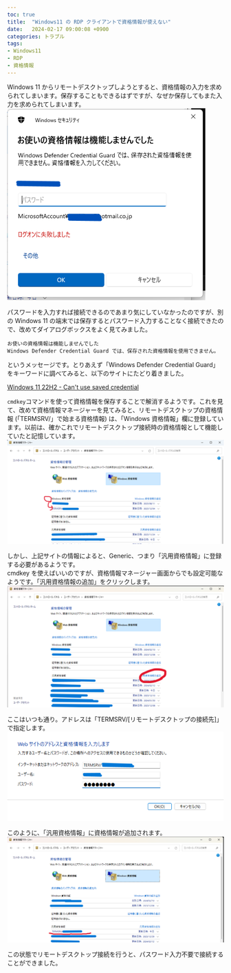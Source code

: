 ```yaml
---
toc: true
title:  "Windows11 の RDP クライアントで資格情報が使えない"
date:   2024-02-17 09:00:08 +0900
categories: トラブル
tags:
- Windows11
- RDP
- 資格情報
---
```

Windows 11 からリモートデスクトップしようとすると、資格情報の入力を求められてしまいます。保存することもできるはずですが、なぜか保存してもまた入力を求められてしまいます。
![資格情報使用不可][img01]

パスワードを入力すれば接続できるのであまり気にしていなかったのですが、別の Windows 11 の端末では保存するとパスワード入力することなく接続できたので、改めてダイアログボックスをよく見てみました。

`お使いの資格情報は機能しませんでした`  
`Windows Defender Credential Guard では、保存された資格情報を使用できません。`

というメッセージです。とりあえず「Windows Defender Credential Guard」をキーワードに調べてみると、以下のサイトにたどり着きました。

[Windows 11 22H2 - Can't use saved credential][mslearn]

`cmdkey`コマンドを使って資格情報を保存することで解消するようです。これを見て、改めて資格情報マネージャーを見てみると、リモートデスクトップの資格情報 (「TERMSRV/」で始まる資格情報) は、「Windows 資格情報」欄に登録しています。以前は、確かこれでリモートデスクトップ接続時の資格情報として機能していたと記憶しています。
![Windows資格情報][img02]

しかし、上記サイトの情報によると、Generic、つまり「汎用資格情報」に登録する必要があるようです。  
cmdkey を使えばいいのですが、資格情報マネージャー画面からでも設定可能なようです。「汎用資格情報の追加」をクリックします。
![汎用資格情報][img03]

ここはいつも通り。アドレスは「TERMSRV/[リモートデスクトップの接続先]」で指定します。
![資格情報の追加][img04]

このように、「汎用資格情報」に資格情報が追加されます。
![資格情報][img05]

この状態でリモートデスクトップ接続を行うと、パスワード入力不要で接続することができました。


[mslearn]:https://learn.microsoft.com/en-us/answers/questions/1021785/windows-11-22h2-cant-use-saved-credential

[img01]:/assets/images/2024/ss-20240217-01.png
[img02]:/assets/images/2024/ss-20240217-02.png
[img03]:/assets/images/2024/ss-20240217-03.png
[img04]:/assets/images/2024/ss-20240217-04.png
[img05]:/assets/images/2024/ss-20240217-05.png
